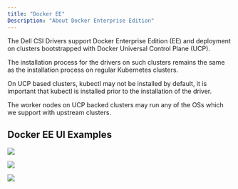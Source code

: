 ```yaml
---
title: "Docker EE"
Description: "About Docker Enterprise Edition" 
---
```


The Dell CSI Drivers support Docker Enterprise Edition (EE) and deployment on clusters bootstrapped with Docker Universal Control Plane (UCP).

The installation process for the drivers on such clusters remains the same as the installation process on regular Kubernetes clusters.

On UCP based clusters, kubectl may not be installed by default, it is important that kubectl is installed prior to the installation of the driver.

The worker nodes on UCP backed clusters may run any of the OSs which we support with upstream clusters.

## Docker EE UI Examples

![](../first.png)

![](../second.png)

![](../third.png)
